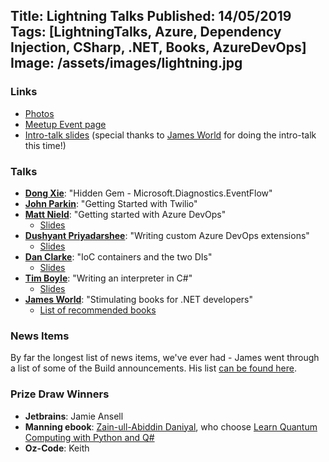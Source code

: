 Title: Lightning Talks
Published: 14/05/2019
Tags: [LightningTalks, Azure, Dependency Injection, CSharp, .NET, Books, AzureDevOps]
Image: /assets/images/lightning.jpg
---
### Links

* [Photos](https://www.dropbox.com/sh/3xjgguf4md5n85z/AACaFhLF4zYqvKlN0gKkD6kPa?dl=0)
* [Meetup Event page](https://www.meetup.com/dotnetoxford/events/259368914/)
* [Intro-talk slides](https://dotnetoxfordassets.blob.core.windows.net/2019-05-lightningtalks/MayIntro.NETOxford%202019.pdf) (special thanks to [James World](https://twitter.com/jamesw0rld) for doing the intro-talk this time!)

### Talks

* **[Dong Xie](https://www.twitter.com/xied75)**: "Hidden Gem - Microsoft.Diagnostics.Ev­entFlow"
* **[John Parkin](https://www.linkedin.com/in/johnrparkin/)**: "Getting Started with Twilio"
* **[Matt Nield](https://twitter.com/mnield)**: "Getting started with Azure DevOps"
  * [Slides](https://docs.google.com/presentation/d/1LZB7g1Pr5hJMwGRj9EEzH_-yelOEeeexlLSwTa1jGJo/edit?usp=sharing)
* **[Dushyant Priyadarshee](https://twitter.com/dp7g09)**: "Writing custom Azure DevOps extensions"
  * [Slides](https://dotnetoxfordassets.blob.core.windows.net/2019-05-lightningtalks/AzureDevOpsCustomPipelineTask.pptx)
* **[Dan Clarke](https://www.danclarke.com)**: "IoC containers and the two DIs"
  * [Slides](https://dotnetoxfordassets.blob.core.windows.net/2019-05-lightningtalks/IOCAndDI.pptx)
* **[Tim Boyle](https://twitter.com/Timboski)**: "Writing an interpreter in C#"
  * [Slides](https://dotnetoxfordassets.blob.core.windows.net/2019-05-lightningtalks/InterpreterInCSharp.pptx)
* **[James World](https://twitter.com/jamesw0rld)**: "Stimulating books for .NET developers"
  * [List of recommended books](https://www.amazon.co.uk/hz/wishlist/ls/318QGVZD245I?ref_=wl_share)

### News Items

By far the longest list of news items, we've ever had - James went through a list of some of the Build announcements. His list [can be found here](https://gist.github.com/dracan/2750131e5de2ffa1c057d965b808e2b3).

### Prize Draw Winners

* **Jetbrains**: Jamie Ansell
* **Manning ebook**: [Zain-ull-Abiddin Daniyal](https://twitter.com/ZainullAbiddinD), who choose [Learn Quantum Computing with Python and Q#](https://www.manning.com/books/learn-quantum-computing-with-python-and-q-sharp)
* **Oz-Code**: Keith